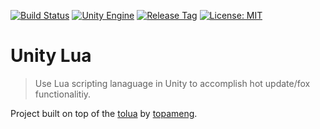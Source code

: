 [![Build Status](https://travis-ci.com/jcs090218/UnityLua.svg?branch=master)](https://travis-ci.com/jcs090218/UnityLua)
[![Unity Engine](https://img.shields.io/badge/Unity%20Engine-2019.3.3f1-blue.svg)](https://unity3d.com/get-unity/download/archive)
[![Release Tag](https://img.shields.io/github/tag/jcs090218/UnityLua.svg?label=release)](https://github.com/jcs090218/UnityLua/releases/latest)
[![License: MIT](https://img.shields.io/badge/License-MIT-yellow.svg)](https://opensource.org/licenses/MIT)

# Unity Lua
> Use Lua scripting lanaguage in Unity to accomplish hot update/fox functionalitiy.

Project built on top of the [tolua](https://github.com/topameng/tolua) by [topameng](https://github.com/topameng).
